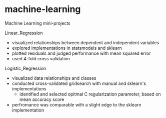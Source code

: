 # machine-learning
Machine Learning mini-projects

Linear_Regression
* visualized relationships between dependent and independent variables
* explored implementations in statsmodels and sklearn
* plotted residuals and judged performance with mean squared error
* used 4-fold cross validation

Logistic_Regression
* visualized data relationships and classes
* conducted cross-validated gridsearch with manual and sklearn's implementations
    - identified and selected opitmal C regularization parameter, based on mean accuracy score
* perfromance was comparable with a slight edge to the sklearn implementation
